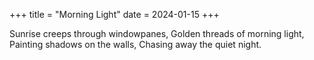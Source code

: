 +++
title = "Morning Light"
date = 2024-01-15
+++

Sunrise creeps through windowpanes,
Golden threads of morning light,
Painting shadows on the walls,
Chasing away the quiet night.
